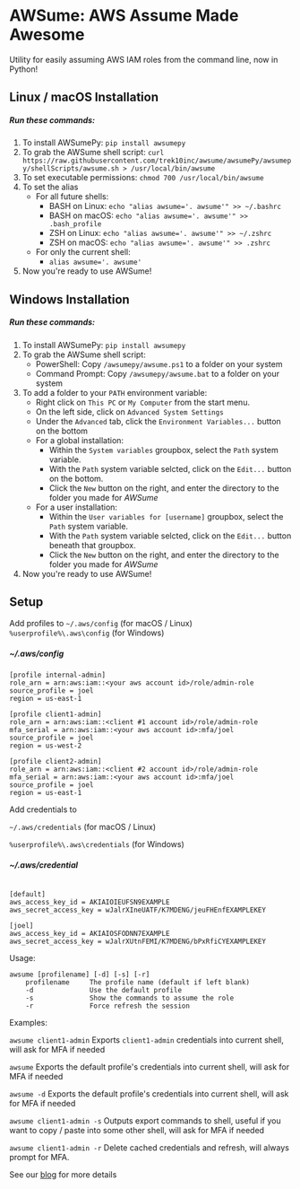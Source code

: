# AWSume: AWS Assume Made Awesome
Utility for easily assuming AWS IAM roles from the command line, now in Python!

## Linux / macOS Installation

##### Run these commands:

1. To install AWSumePy:
`pip install awsumepy`
2. To grab the AWSume shell script:
`curl https://raw.githubusercontent.com/trek10inc/awsume/awsumePy/awsumepy/shellScripts/awsume.sh > /usr/local/bin/awsume`
3. To set executable permissions:
`chmod 700 /usr/local/bin/awsume`
4. To set the alias
    - For all future shells:
        - BASH on Linux: `echo "alias awsume='. awsume'" >> ~/.bashrc`
        - BASH on macOS: `echo "alias awsume='. awsume'" >> .bash_profile`
        - ZSH on Linux: `echo "alias awsume='. awsume'" >> ~/.zshrc`
        - ZSH on macOS: `echo "alias awsume='. awsume'" >> .zshrc`
    - For only the current shell:
        - `alias awsume='. awsume'`
5. Now you're ready to use AWSume!

## Windows Installation

##### Run these commands:

1. To install AWSumePy:
`pip install awsumepy`
2. To grab the AWSume shell script:
    - PowerShell: Copy `/awsumepy/awsume.ps1` to a folder on your system
    - Command Prompt: Copy `/awsumepy/awsume.bat` to a folder on your system
3. To add a folder to your `PATH` environment variable:
    - Right click on `This PC` or `My Computer` from the start menu.
    - On the left side, click on `Advanced System Settings`
    - Under the `Advanced` tab, click the `Environment Variables...` button on the bottom
    - For a global installation:
        - Within the `System variables` groupbox, select the `Path` system variable.
        - With the `Path` system variable selcted, click on the `Edit...` button on the bottom.
        - Click the `New` button on the right, and enter the directory to the folder you made for *AWSume*
    - For a user installation:
        - Within the `User variables for [username]` groupbox, select the `Path` system variable.
        - With the `Path` system variable selcted, click on the `Edit...` button beneath that groupbox.
        - Click the `New` button on the right, and enter the directory to the folder you made for *AWSume*
4. Now you're ready to use AWSume!

## Setup

Add profiles to
`~/.aws/config` (for macOS / Linux)
`%userprofile%\.aws\config` (for Windows)

##### ~/.aws/config

```
[profile internal-admin]
role_arn = arn:aws:iam::<your aws account id>/role/admin-role
source_profile = joel
region = us-east-1

[profile client1-admin]
role_arn = arn:aws:iam::<client #1 account id>/role/admin-role
mfa_serial = arn:aws:iam::<your aws account id>:mfa/joel
source_profile = joel
region = us-west-2

[profile client2-admin]
role_arn = arn:aws:iam::<client #2 account id>/role/admin-role
mfa_serial = arn:aws:iam::<your aws account id>:mfa/joel
source_profile = joel
region = us-east-1
```

Add credentials to

`~/.aws/credentials` (for macOS / Linux)

`%userprofile%\.aws\credentials` (for Windows)

##### ~/.aws/credential

```

[default]
aws_access_key_id = AKIAIOIEUFSN9EXAMPLE
aws_secret_access_key = wJalrXIneUATF/K7MDENG/jeuFHEnfEXAMPLEKEY

[joel]
aws_access_key_id = AKIAIOSFODNN7EXAMPLE
aws_secret_access_key = wJalrXUtnFEMI/K7MDENG/bPxRfiCYEXAMPLEKEY
```

Usage: 

```
awsume [profilename] [-d] [-s] [-r]
    profilename     The profile name (default if left blank)
    -d              Use the default profile
    -s              Show the commands to assume the role
    -r              Force refresh the session
```

Examples:

`awsume client1-admin`
Exports `client1-admin` credentials into current shell, will ask for MFA if needed

`awsume`
Exports the default profile's credentials into current shell, will ask for MFA if needed

`awsume -d`
Exports the default profile's credentials into current shell, will ask for MFA if needed

`awsume client1-admin -s`
Outputs export commands to shell, useful if you want to copy / paste into some other shell, will ask for MFA if needed

`awsume client1-admin -r`
Delete cached credentials and refresh, will always prompt for MFA.

See our [blog](https://www.trek10.com/blog/awsume-aws-assume-made-awesome) for more details